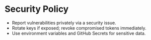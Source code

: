 # Security Policy

- Report vulnerabilities privately via a security issue.
- Rotate keys if exposed; revoke compromised tokens immediately.
- Use environment variables and GitHub Secrets for sensitive data.
